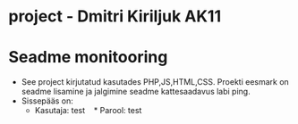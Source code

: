 # project - Dmitri Kiriljuk AK11
# Seadme monitooring
* See project kirjutatud kasutades PHP,JS,HTML,CSS.
Proekti eesmark on seadme lisamine ja jalgimine seadme kattesaadavus labi ping.
* Sissepääs on:
    * Kasutaja: test
    * Parool: test
